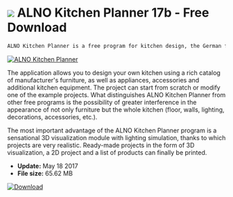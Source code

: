 # ![](https://cdn.softexe.net/static/icon/f/alno-kitchen-planner-11040.png) ALNO Kitchen Planner 17b - Free Download

```sh
ALNO Kitchen Planner is a free program for kitchen design, the German furniture group ALNO.
```
[![ALNO Kitchen Planner](https://gallery.dpcdn.pl/imgc/Tools/87/g_-_420x350_1.5_-_x20100728180201.png)](https://softexe.net/win/multimedia/graphics-design/alno-kitchen-planner:ppRdR.html)

The application allows you to design your own kitchen using a rich catalog of manufacturer's furniture, as well as appliances, accessories and additional kitchen equipment. The project can start from scratch or modify one of the example projects. What distinguishes ALNO Kitchen Planner from other free programs is the possibility of greater interference in the appearance of not only furniture but the whole kitchen (floor, walls, lighting, decorations, accessories, etc.).
 
 The most important advantage of the ALNO Kitchen Planner program is a sensational 3D visualization module with lighting simulation, thanks to which projects are very realistic. Ready-made projects in the form of 3D visualization, a 2D project and a list of products can finally be printed.


- **Update:** May 18 2017
- **File size:** 65.62 MB

[![Download](https://cdn.softexe.net/static/img/download.png)](https://softexe.net/win/multimedia/graphics-design/alno-kitchen-planner:ppRdR.html)

